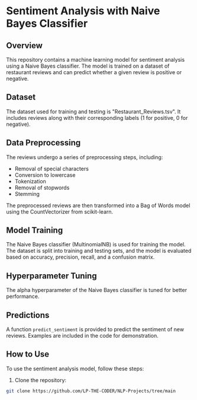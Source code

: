 # Sentiment Analysis with Naive Bayes Classifier

## Overview

This repository contains a machine learning model for sentiment analysis using a Naive Bayes classifier. The model is trained on a dataset of restaurant reviews and can predict whether a given review is positive or negative.

## Dataset

The dataset used for training and testing is "Restaurant_Reviews.tsv". It includes reviews along with their corresponding labels (1 for positive, 0 for negative).

## Data Preprocessing

The reviews undergo a series of preprocessing steps, including:
- Removal of special characters
- Conversion to lowercase
- Tokenization
- Removal of stopwords
- Stemming

The preprocessed reviews are then transformed into a Bag of Words model using the CountVectorizer from scikit-learn.

## Model Training

The Naive Bayes classifier (MultinomialNB) is used for training the model. The dataset is split into training and testing sets, and the model is evaluated based on accuracy, precision, recall, and a confusion matrix.

## Hyperparameter Tuning

The alpha hyperparameter of the Naive Bayes classifier is tuned for better performance.

## Predictions

A function `predict_sentiment` is provided to predict the sentiment of new reviews. Examples are included in the code for demonstration.

## How to Use

To use the sentiment analysis model, follow these steps:

1. Clone the repository:

```bash
git clone https://github.com/LP-THE-CODER/NLP-Projects/tree/main
